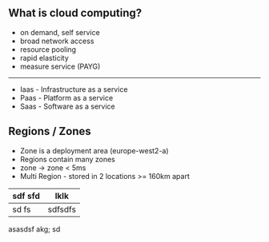 ## What is cloud computing?
- on demand, self service
- broad network access
- resource pooling
- rapid elasticity
- measure service (PAYG)
---
- Iaas - Infrastructure as a service
- Paas - Platform as a service
- Saas - Software as a service

## Regions / Zones
- Zone is a deployment area (europe-west2-a)
- Regions contain many zones
- zone -> zone < 5ms
- Multi Region - stored in 2 locations >= 160km apart

| sdf sfd | lklk |
|------|-------|
| sd fs|sdfsdfs|sdfsdfs

asasdsf akg; sd


<!--stackedit_data:
eyJoaXN0b3J5IjpbNTA3OTc1MDgsLTQyOTk3NTE3LDEzNTc4MT
EwOSwtMTY5NjQxOTc4XX0=
-->